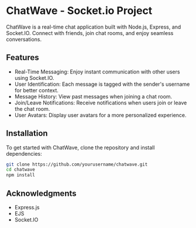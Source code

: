# ChatWave - Socket.io Project


ChatWave is a real-time chat application built with Node.js, Express, and Socket.IO. Connect with friends, join chat rooms, and enjoy seamless conversations.

## Features

- Real-Time Messaging: Enjoy instant communication with other users using Socket.IO.
- User Identification: Each message is tagged with the sender's username for better context.
- Message History: View past messages when joining a chat room.
- Join/Leave Notifications: Receive notifications when users join or leave the chat room.
- User Avatars: Display user avatars for a more personalized experience.

## Installation

To get started with ChatWave, clone the repository and install dependencies:

```bash
git clone https://github.com/yourusername/chatwave.git
cd chatwave
npm install
```

## Acknowledgments
- Express.js
- EJS
- Socket.IO 
